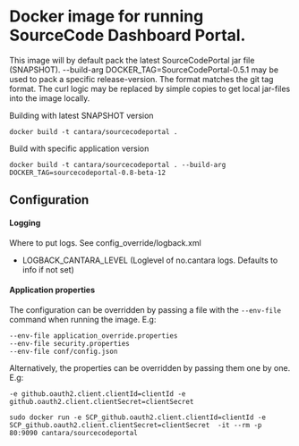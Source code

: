 Docker image for running SourceCode Dashboard Portal.
=======================================
This image will by default pack the latest SourceCodePortal jar file (SNAPSHOT).
--build-arg DOCKER_TAG=SourceCodePortal-0.5.1 may be used to pack a specific release-version. The format matches the git tag format.
The curl logic may be replaced by simple copies to get local jar-files into the image locally.

Building with latest SNAPSHOT version
```
docker build -t cantara/sourcecodeportal .
```

Build with specific application version
```
docker build -t cantara/sourcecodeportal . --build-arg DOCKER_TAG=sourcecodeportal-0.8-beta-12
```

## Configuration

#### Logging
Where to put logs. See config_override/logback.xml
* LOGBACK_CANTARA_LEVEL (Loglevel of no.cantara logs. Defaults to info if not set)

#### Application properties
The configuration can be overridden by passing a file with the `--env-file` command when running the image.
E.g:
```
--env-file application_override.properties
--env-file security.properties
--env-file conf/config.json
```

Alternatively, the properties can be overridden by passing them one by one.
E.g:

```
-e github.oauth2.client.clientId=clientId -e github.oauth2.client.clientSecret=clientSecret

sudo docker run -e SCP_github.oauth2.client.clientId=clientId -e SCP_github.oauth2.client.clientSecret=clientSecret  -it --rm -p 80:9090 cantara/sourcecodeportal
```

